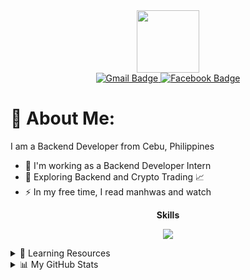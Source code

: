 <div id="header" align="center">
  <img src="https://media.giphy.com/media/M9gbBd9nbDrOTu1Mqx/giphy.gif" width="100"/>
</div>

<div id="badges" align="center">
  <a href="mailto:l.a.cabucos@gmail.com">
    <img src="https://img.shields.io/badge/Gmail-red?style=for-the-badge&logo=gmail&logoColor=white" alt="Gmail Badge"/>
  </a>
  <a href="https://www.facebook.com/les.cabs">
    <img src="https://img.shields.io/badge/Facebook-1877F2?style=for-the-badge&logo=facebook&logoColor=white" alt="Facebook Badge"/>
  </a>
</div>

<div align="center">
  <img src="https://komarev.com/ghpvc/?username=laxenderae&style=flat-square&color=blue" alt=""/>
</div>



# 💫 About Me:
I am a Backend Developer from Cebu, Philippines
- 🔭 I'm working as a Backend Developer Intern
- 🌱 Exploring Backend and Crypto Trading 📈
- ⚡ In my free time, I read manhwas and watch



<p align="center">
  <b>Skills</b>
</p> 
<p align="center">
  <a href="https://skillicons.dev">
    <img src="https://skillicons.dev/icons?i=figma,git,php,python,java,react,html,css,bootstrap,js,mysql&perline=4" />
  </a>
</p>

<details>
  <summary> 📖 Learning Resources</summary>
  <div id="badges">
    <img src="https://img.shields.io/badge/W3Schools-04AA6D?style=for-the-badge&logo=W3Schools&logoColor=white" alt="W3Schools Badge"/>
    <img src="https://img.shields.io/badge/freecodecamp-27273D?style=for-the-badge&logo=freecodecamp&logoColor=white" alt="Freecodecamp Badge"/>
    <img src="https://img.shields.io/badge/Udemy-EC5252?style=for-the-badge&logo=Udemy&logoColor=white" alt="Udemy Badge"/>
  </div>
</details>

<details>
<summary>📊 My GitHub Stats</summary>

![](https://github-readme-stats.vercel.app/api?username=laxendera&theme=react&hide_border=false&include_all_commits=false&count_private=false)<br/>
![](https://github-readme-streak-stats.herokuapp.com/?user=laxendera&theme=react&hide_border=false)<br/>
![](https://github-readme-stats.vercel.app/api/top-langs/?username=laxendera&theme=react&hide_border=false&include_all_commits=false&count_private=false&layout=compact)

</details>



